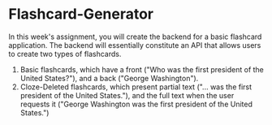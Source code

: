 # Flashcard-Generator
In this week's assignment, you will create the backend for a basic flashcard application. The backend will essentially constitute an API that allows users to create two types of flashcards.
  1. Basic flashcards, which have a front ("Who was the first president of the United States?"), and a back  ("George Washington").
  2. Cloze-Deleted flashcards, which present partial text ("... was the first president of the United States."), and the full text when the user requests it ("George Washington was the first president of the United States.")
